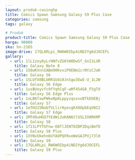 ```yaml
---
layout: produk-casinghp
title: Comics Spawn Samsung Galaxy S9 Plus Case
categories: samsung
tags: galaxy

# Produk
product-title: Comics Spawn Samsung Galaxy S9 Plus Case
harga: 90000
sku: hn-2165
image-drive: 17QLARLpi_RW6WOIbp4iND2Yg6dJOCEFL
gallery:
  - url: 1lL1zoy8yLrHNfvZG6tWODwSf_GnI1LUR
    title: Galaxy Note 8
  - url: 158wKVnnIABm90KvxiP0ENm1crNYzCJaK
    title: Galaxy S6
  - url: 1SLUfX0BLbRR1Udi0JnSgw3EwE-U_1L2W
    title: Galaxy S6 Edge
  - url: 1usBUoyvfc9fYqhCqF-wMf454G8_F5gTd
    title: Galaxy S6 Edge Plus
  - url: 1xLB6TxwPWkeBpKLppyzqsxvoBTkEOEBj
    title: Galaxy S7
  - url: 1eTH325NabTVLlirHyesgKX8OpbEqVNI2
    title: Galaxy S7 Edge
  - url: 1MTd9uHGO7YEdWiJoKAN6tlUSLIO0RKMP
    title: Galaxy S8
  - url: 1f21LPYTbFnw-O8flJENT0ZBP2DqiBmfO
    title: Galaxy S8 Plus
  - url: 1XYNvUkehn6UfAOPQFRxeWeGAJPXj73l0
    title: Galaxy S9
  - url: 17QLARLpi_RW6WOIbp4iND2Yg6dJOCEFL
    title: Galaxy S9 Plus
---
```

